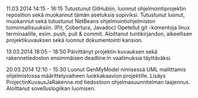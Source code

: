 11.03.2014
14:15 - 16:15
Tutustunut GitHubiin, luonnut ohjelmointiprojektin reposition sekä muokannut tämän asetuksia sopiviksi.
Tutustunut luonut, muokannut sekä tutustunut NetBeans ohjelmointiohjelmiston toiminnallisuuksiin. (Pit, Cobertura, Javadoc)
Opetellut git -komentoja linux terminaalille, esim. push, pull & commit.
Aloittanut tuntikirjandon, alkeellisen projektikuvauksen sekä luonnut dokumentointi kansion.

13.03.2014
18:05 - 18:50
Päivittänyt projektin kuvauksen sekä rakennetiedoston ensimmäisen deadline:in vaatimuksia täyttäväksi.

20.03.2014
12:10 - 15:30
Luonut GenMyModel nimisessä UML mallittamis ohjelmistossa määrittelyvaiheen luokkakaavion projektille.
Lisäys ProjectinKuvausJaRakenne.md tiedostoon ohjelmasuunnitelman laajennus.
Aloittanut sovelluslogiikan luomisen.  



